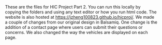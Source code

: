 These are the files for HIC Project Part 2.
You can run this locally by copying the folders and using any text editor or how you run html code.
The website is also hosted at
https://jzheng100823.github.io/hicproj/.
We made a couple of changes from our original design in Balsamiq. One change is the addition of a contact page 
where users can submit their questions or concerns.  We also changed the way the vehicles
are displayed on each page.
